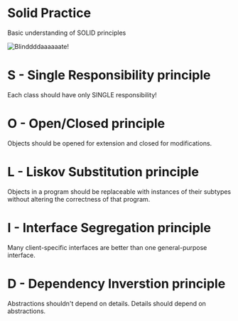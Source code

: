 # Solid Practice
Basic understanding of SOLID principles

![Blinddddaaaaaate!](http://i.imgur.com/JiToIcG.jpg)

# S - Single Responsibility principle
Each class should have only SINGLE responsibility!

# O - Open/Closed principle
Objects should be opened for extension and closed for modifications.

# L - Liskov Substitution principle
Objects in a program should be replaceable with instances of their subtypes without altering the correctness of that program.

# I - Interface Segregation principle
Many client-specific interfaces are better than one general-purpose interface.

# D - Dependency Inverstion principle
Abstractions shouldn't depend on details. Details should depend on abstractions.
